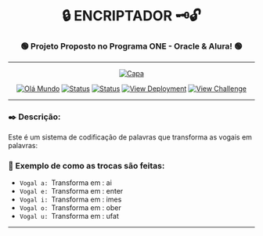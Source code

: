 # <div align="center">:lock: ENCRIPTADOR :old_key::unlock:</div>
 
### <div align="center">:green_circle: Projeto Proposto no Programa ONE - Oracle & Alura! :green_circle:</div>
___

[ <div align="center"> ![Capa](img/banner.gif)](https://github.com/rofnas/criptografia#readme) </div>

[<div align="center">![Olá Mundo](https://shields.io/badge/Olá-Mundo-blue)](https://github.com/rofnas/criptografia#readme) 
[![Status](https://shields.io/badge/STATUS-V%200.2%20Em%20Andamento-green)](https://github.com/rofnas/criptografia#readme) 
[![Status](https://shields.io/badge/Tecnologias%20Utilizadas-|%20HTML%205%20|%20CSS%203%20|%20JavaScript%20|-orange)](https://github.com/rofnas/criptografia#readme) 
[![View Deployment](https://shields.io/badge/View-Deployment-yellow.svg)](https://rofnas.github.io/criptografia) [![View Challenge](https://shields.io/badge/View-Challenge-red.svg)](https://github.com/topics/challengeonedecodificador2) </div>
___
### :black_nib: Descrição:

Este é um sistema de codificação de palavras que transforma as vogais em palavras:

### :arrows_counterclockwise: Exemplo de como as trocas são feitas:

- `Vogal a: `Transforma em : ai
- `Vogal e: `Transforma em : enter
- `Vogal i: `Transforma em : imes
- `Vogal o: `Transforma em : ober
- `Vogal u: `Transforma em : ufat
___
